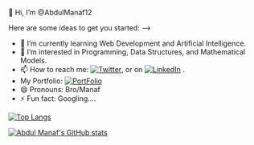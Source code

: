 
👋 Hi, I’m @AbdulManaf12

Here are some ideas to get you started:
-->
- 🌱 I’m currently learning Web Development and Artificial Intelligence.
- 👀 I’m interested in Programming, Data Structures, and Mathematical Models.
- 📫 How to reach me: [![Twitter][1.2]][1], or on [![LinkedIn][2.2]][2] .
- My Portfolio: [![PortFolio][3.1]][3]
- 😄 Pronouns: Bro/Manaf
- ⚡ Fun fact: Googling....


[![Top Langs](https://github-readme-stats.vercel.app/api/top-langs/?username=AbdulManaf12&layout=compact)](https://github.com/AbdulManaf12/github-readme-stats)

[![Abdul Manaf's GitHub stats](https://github-readme-stats.vercel.app/api?username=AbdulManaf12)](https://github.com/AbdulManaf12/github-readme-stats)




<!-- Icons --> 

[1.2]: https://img.icons8.com/color/24/000000/twitter--v2.png
[2.2]: https://img.icons8.com/color/24/000000/linkedin.png
[3.1]: https://img.icons8.com/external-flatart-icons-flat-flatarticons/24/000000/external-portfolio-contact-flatart-icons-flat-flatarticons.png


<!-- Links to your social media accounts -->
[1]: https://twitter.com/Abdul1Manaf
[2]: https://www.linkedin.com/in/abdul-manaf-6493a3188
[3]: https://abdulmanaf12.github.io/ 
